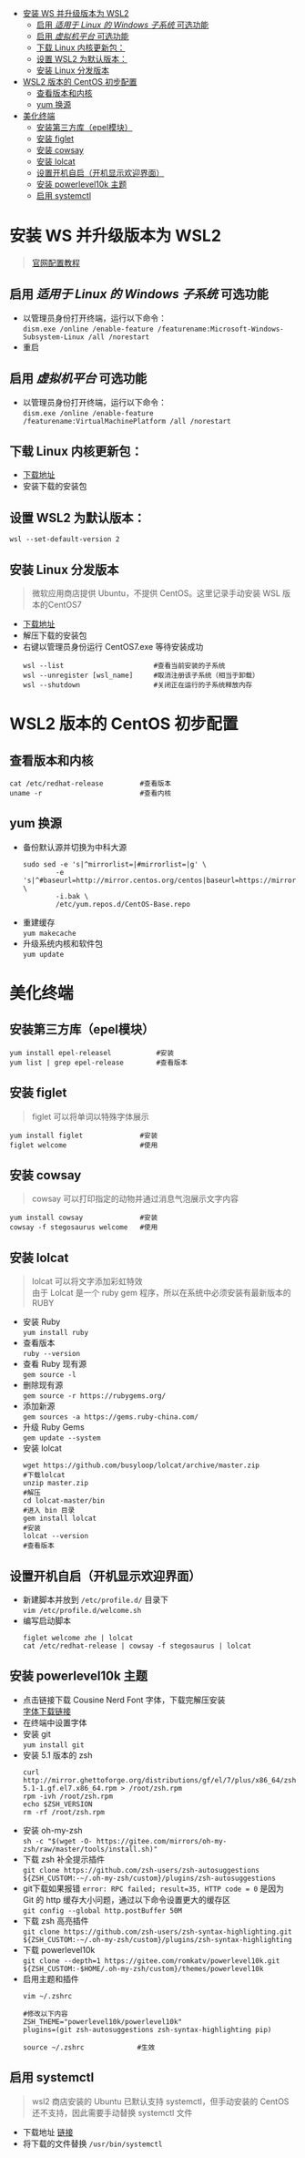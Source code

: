 <!--
 * @Author          : ZheZhang
 * @CreateDate      : 2023-04-03 09:41:46
 * @LastEditors     : ZhangBetter
 * @LastEditorsEmail: zhangzhenumberone@gmail.com
 * @LastEditTime    : 2023-04-13 15:22:17
 * @Description     : 著作权保护，转载请注明出处！
 * Copyright (c) 2023 by ZhangBetter Email: zhangzhenumberone@gmail.com, All Rights Reserved.
-->

* [安装 WS 并升级版本为 WSL2](#安装-ws-并升级版本为-wsl2)
  * [启用 *适用于 Linux 的 Windows 子系统* 可选功能](#启用-适用于-linux-的-windows-子系统-可选功能)
  * [启用 *虚拟机平台* 可选功能](#启用-虚拟机平台-可选功能)
  * [下载 Linux 内核更新包：](#下载-linux-内核更新包)
  * [设置 WSL2 为默认版本：](#设置-wsl2-为默认版本)
  * [安装 Linux 分发版本](#安装-linux-分发版本)
* [WSL2 版本的 CentOS 初步配置](#wsl2-版本的-centos-初步配置)
  * [查看版本和内核](#查看版本和内核)
  * [yum 换源](#yum-换源)
* [美化终端](#美化终端)
  * [安装第三方库（epel模块）](#安装第三方库epel模块)
  * [安装 figlet](#安装-figlet)
  * [安装 cowsay](#安装-cowsay)
  * [安装 lolcat](#安装-lolcat)
  * [设置开机自启（开机显示欢迎界面）](#设置开机自启开机显示欢迎界面)
  * [安装 powerlevel10k 主题](#安装-powerlevel10k-主题)
  * [启用 systemctl](#启用-systemctl)


# 安装 WS 并升级版本为 WSL2  
> [官网配置教程](https://learn.microsoft.com/zh-cn/windows/wsl/install-manual)  

## 启用 *适用于 Linux 的 Windows 子系统* 可选功能  
* 以管理员身份打开终端，运行以下命令：  
`dism.exe /online /enable-feature /featurename:Microsoft-Windows-Subsystem-Linux /all /norestart`  
* 重启
## 启用 *虚拟机平台* 可选功能  
* 以管理员身份打开终端，运行以下命令：  
`dism.exe /online /enable-feature /featurename:VirtualMachinePlatform /all /norestart`
## 下载 Linux 内核更新包：  
* [下载地址](https://wslstorestorage.blob.core.windows.net/wslblob/wsl_update_x64.msi)  
* 安装下载的安装包
## 设置 WSL2 为默认版本：
`wsl --set-default-version 2`  
## 安装 Linux 分发版本
> 微软应用商店提供 Ubuntu，不提供 CentOS。这里记录手动安装 WSL 版本的CentOS7  
* [下载地址](https://github.com/mishamosher/CentOS-WSL/releases/download/7.9-2009/CentOS7.zip)
* 解压下载的安装包
* 右键以管理员身份运行 CentOS7.exe 等待安装成功
  ```
  wsl --list                      #查看当前安装的子系统
  wsl --unregister [wsl_name]     #取消注册该子系统（相当于卸载）
  wsl --shutdown                  #关闭正在运行的子系统释放内存
  ```
# WSL2 版本的 CentOS 初步配置
## 查看版本和内核
```
cat /etc/redhat-release         #查看版本
uname -r                        #查看内核
```
## yum 换源  
* 备份默认源并切换为中科大源  
  ```
  sudo sed -e 's|^mirrorlist=|#mirrorlist=|g' \
          -e 's|^#baseurl=http://mirror.centos.org/centos|baseurl=https://mirrors.ustc.edu.cn/centos|g' \
          -i.bak \
          /etc/yum.repos.d/CentOS-Base.repo
  ```
* 重建缓存  
`yum makecache`
* 升级系统内核和软件包  
`yum update`
# 美化终端
## 安装第三方库（epel模块）
  ```
  yum install epel-releasel           #安装
  yum list | grep epel-release        #查看版本
  ```
## 安装 figlet
> figlet 可以将单词以特殊字体展示
  ```
  yum install figlet              #安装
  figlet welcome                  #使用
  ```
## 安装 cowsay
> cowsay 可以打印指定的动物并通过消息气泡展示文字内容
  ```
  yum install cowsay              #安装
  cowsay -f stegosaurus welcome   #使用
  ```
## 安装 lolcat
> lolcat 可以将文字添加彩虹特效  
由于 Lolcat 是一个 ruby gem 程序，所以在系统中必须安装有最新版本的 RUBY
* 安装 Ruby  
`yum install ruby`
* 查看版本  
`ruby --version`
* 查看 Ruby 现有源  
`gem source -l`
* 删除现有源  
`gem source -r https://rubygems.org/`
* 添加新源  
`gem sources -a https://gems.ruby-china.com/`
* 升级 Ruby Gems  
`gem update --system`
* 安装 lolcat
  ```
  wget https://github.com/busyloop/lolcat/archive/master.zip          #下载lolcat
  unzip master.zip                                                    #解压
  cd lolcat-master/bin                                                #进入 bin 目录
  gem install lolcat                                                  #安装
  lolcat --version                                                    #查看版本
  ```
## 设置开机自启（开机显示欢迎界面）
* 新建脚本并放到 `/etc/profile.d/` 目录下  
`vim /etc/profile.d/welcome.sh`
* 编写启动脚本  
  ```
  figlet welcome zhe | lolcat
  cat /etc/redhat-release | cowsay -f stegosaurus | lolcat
  ```
## 安装 powerlevel10k 主题
* 点击链接下载 Cousine Nerd Font 字体，下载完解压安装  
[字体下载链接](https://www.nerdfonts.com/font-downloads)
* 在终端中设置字体
* 安装 git  
`yum install git`
* 安装 5.1 版本的 zsh
  ```
  curl http://mirror.ghettoforge.org/distributions/gf/el/7/plus/x86_64/zsh-5.1-1.gf.el7.x86_64.rpm > /root/zsh.rpm
  rpm -ivh /root/zsh.rpm
  echo $ZSH_VERSION
  rm -rf /root/zsh.rpm
  ```
* 安装 oh-my-zsh  
`sh -c "$(wget -O- https://gitee.com/mirrors/oh-my-zsh/raw/master/tools/install.sh)"`
* 下载 zsh 补全提示插件  
`git clone https://github.com/zsh-users/zsh-autosuggestions ${ZSH_CUSTOM:-~/.oh-my-zsh/custom}/plugins/zsh-autosuggestions`
* git下载如果报错 `error: RPC failed; result=35, HTTP code = 0` 是因为 Git 的 http 缓存大小问题，通过以下命令设置更大的缓存区  
`git config --global http.postBuffer 50M`
* 下载 zsh 高亮插件  
`git clone https://github.com/zsh-users/zsh-syntax-highlighting.git ${ZSH_CUSTOM:-~/.oh-my-zsh/custom}/plugins/zsh-syntax-highlighting`
* 下载 powerlevel10k  
`git clone --depth=1 https://gitee.com/romkatv/powerlevel10k.git ${ZSH_CUSTOM:-$HOME/.oh-my-zsh/custom}/themes/powerlevel10k`
* 启用主题和插件  
  ```
  vim ~/.zshrc

  #修改以下内容
  ZSH_THEME="powerlevel10k/powerlevel10k"
  plugins=(git zsh-autosuggestions zsh-syntax-highlighting pip)

  source ~/.zshrc             #生效
  ```
## 启用 systemctl 
> wsl2 商店安装的 Ubuntu 已默认支持 systemctl，但手动安装的 CentOS 还不支持，因此需要手动替换 systemctl 文件
* 下载地址
[链接](https://raw.githubusercontent.com/gdraheim/docker-systemctl-replacement/master/files/docker/systemctl.py)
* 将下载的文件替换 `/usr/bin/systemctl`

